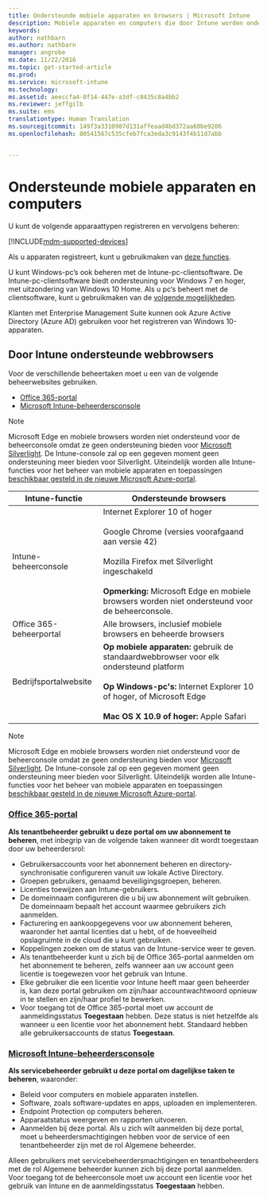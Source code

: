 ```yaml
---
title: Ondersteunde mobiele apparaten en browsers | Microsoft Intune
description: Mobiele apparaten en computers die door Intune worden ondersteund
keywords: 
author: nathbarn
ms.author: nathbarn
manager: angrobe
ms.date: 11/22/2016
ms.topic: get-started-article
ms.prod: 
ms.service: microsoft-intune
ms.technology: 
ms.assetid: aeeccfa4-0f14-447e-a3df-c8435c8a4bb2
ms.reviewer: jeffgilb
ms.suite: ems
translationtype: Human Translation
ms.sourcegitcommit: 149f3a3310907d131affeaad4bd372aa60be9206
ms.openlocfilehash: 80541567c535cfeb7fca3eda3c9143f4b11d7abb


---
```


# <a name="supported-mobile-devices-and-computers"></a>Ondersteunde mobiele apparaten en computers

U kunt de volgende apparaattypen registreren en vervolgens beheren:

[!INCLUDE[mdm-supported-devices](../includes/mdm-supported-devices.md)]

Als u apparaten registreert, kunt u gebruikmaken van [deze functies](/Intune/get-started/choose-how-to-manage-devices).

U kunt Windows-pc’s ook beheren met de Intune-pc-clientsoftware. De Intune-pc-clientsoftware biedt ondersteuning voor Windows 7 en hoger, met uitzondering van Windows 10 Home. Als u pc‘s beheert met de clientsoftware, kunt u gebruikmaken van de [volgende mogelijkheden](https://docs.microsoft.com/intune/deploy-use/set-up-windows-device-management-with-microsoft-intune).

Klanten met Enterprise Management Suite kunnen ook Azure Active Directory (Azure AD) gebruiken voor het registreren van Windows 10-apparaten.

## <a name="microsoft-intune-supported-web-browsers"></a>Door Intune ondersteunde webbrowsers

Voor de verschillende beheertaken moet u een van de volgende beheerwebsites gebruiken.

- [Office 365-portal](http://go.microsoft.com/fwlink/p/?LinkId=698854)
- [Microsoft Intune-beheerdersconsole](https://admin.manage.microsoft.com/)

> [!Note]
> Microsoft Edge en mobiele browsers worden niet ondersteund voor de beheerconsole omdat ze geen ondersteuning bieden voor [Microsoft Silverlight](https://msdn.microsoft.com/en-us/library/cc838158(v=vs.95).aspx). De Intune-console zal op een gegeven moment geen ondersteuning meer bieden voor Silverlight. Uiteindelijk worden alle Intune-functies voor het beheer van mobiele apparaten en toepassingen [beschikbaar gesteld in de nieuwe Microsoft Azure-portal](https://blogs.technet.microsoft.com/enterprisemobility/2015/11/17/enhancing-managed-mobile-productivity/).

|Intune-functie |Ondersteunde browsers|
|---------|---------|
|Intune-beheerconsole     |  Internet Explorer 10 of hoger<br /><br />Google Chrome (versies voorafgaand aan versie 42)<br /><br />Mozilla Firefox met Silverlight ingeschakeld<br /><br />**Opmerking:** Microsoft Edge en mobiele browsers worden niet ondersteund voor de beheerconsole.                      
|Office 365-beheerportal     |Alle browsers, inclusief mobiele browsers en beheerde browsers  |
|Bedrijfsportalwebsite     |**Op mobiele apparaten:** gebruik de standaardwebbrowser voor elk ondersteund platform   <br /><br />**Op Windows-pc's:** Internet Explorer 10 of hoger, of Microsoft Edge<br /><br />**Mac OS X 10.9 of hoger:** Apple Safari    |

> [!Note]
> Microsoft Edge en mobiele browsers worden niet ondersteund voor de beheerconsole omdat ze geen ondersteuning bieden voor [Microsoft Silverlight](https://msdn.microsoft.com/en-us/library/cc838158(v=vs.95).aspx). De Intune-console zal op een gegeven moment geen ondersteuning meer bieden voor Silverlight. Uiteindelijk worden alle Intune-functies voor het beheer van mobiele apparaten en toepassingen [beschikbaar gesteld in de nieuwe Microsoft Azure-portal](https://blogs.technet.microsoft.com/enterprisemobility/2015/11/17/enhancing-managed-mobile-productivity/).

### <a name="office-365-portalhttpgomicrosoftcomfwlinkplinkid698854"></a>[Office 365-portal](http://go.microsoft.com/fwlink/p/?LinkId=698854)

**Als tenantbeheerder gebruikt u deze portal om uw abonnement te beheren**, met inbegrip van de volgende taken wanneer dit wordt toegestaan door uw beheerdersrol:

- Gebruikersaccounts voor het abonnement beheren en directory-synchronisatie configureren vanuit uw lokale Active Directory.
- Groepen gebruikers, genaamd beveiligingsgroepen, beheren.
- Licenties toewijzen aan Intune-gebruikers.
- De domeinnaam configureren die u bij uw abonnement wilt gebruiken. De domeinnaam bepaalt het account waarmee gebruikers zich aanmelden.
- Facturering en aankoopgegevens voor uw abonnement beheren, waaronder het aantal licenties dat u hebt, of de hoeveelheid opslagruimte in de cloud die u kunt gebruiken.
- Koppelingen zoeken om de status van de Intune-service weer te geven.
- Als tenantbeheerder kunt u zich bij de Office 365-portal aanmelden om het abonnement te beheren, zelfs wanneer aan uw account geen licentie is toegewezen voor het gebruik van Intune.
- Elke gebruiker die een licentie voor Intune heeft maar geen beheerder is, kan deze portal gebruiken om zijn/haar accountwachtwoord opnieuw in te stellen en zijn/haar profiel te bewerken.
- Voor toegang tot de Office 365-portal moet uw account de aanmeldingsstatus **Toegestaan** hebben. Deze status is niet hetzelfde als wanneer u een licentie voor het abonnement hebt. Standaard hebben alle gebruikersaccounts de status **Toegestaan**.


### <a name="microsoft-intune-administrator-consolehttpsmanagemicrosoftcom"></a>[Microsoft Intune-beheerdersconsole](https://manage.microsoft.com/)

**Als servicebeheerder gebruikt u deze portal om dagelijkse taken te beheren**, waaronder:

- Beleid voor computers en mobiele apparaten instellen.
- Software, zoals software-updates en apps, uploaden en implementeren.
- Endpoint Protection op computers beheren.
- Apparaatstatus weergeven en rapporten uitvoeren.
- Aanmelden bij deze portal. Als u zich wilt aanmelden bij deze portal, moet u beheerdersmachtigingen hebben voor de service of een tenantbeheerder zijn met de rol Algemene beheerder.


Alleen gebruikers met servicebeheerdersmachtigingen en tenantbeheerders met de rol Algemene beheerder kunnen zich bij deze portal aanmelden. Voor toegang tot de beheerconsole moet uw account een licentie voor het gebruik van Intune en de aanmeldingsstatus **Toegestaan** hebben.



<!--HONumber=Nov16_HO4-->


